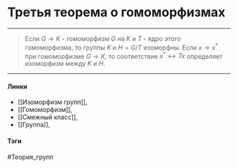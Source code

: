# Третья теорема о гомоморфизмах
***
>Если $G\to K$ - гомоморфизм $G$ на $K$ и $T$ - ядро этого гомоморфизма, то группы $K$ и $H=G/T$ изоморфны. Если $x\to x^{*}$ при гомоморфизме $G\to K$, то соответствие $x^{*}\leftrightarrow Tx$ определяет изоморфизм между $K$ и $H$.
***
#### Линки 
- [[Изоморфизм групп]],
- [[Гомоморфизм]],
- [[Смежный класс]],
- [[Группа]],

#### Тэги 
 #Теория_групп 